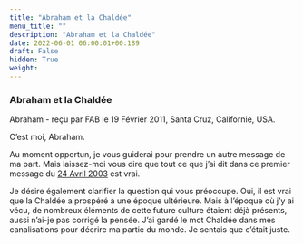 ```yaml
---
title: "Abraham et la Chaldée"
menu_title: ""
description: "Abraham et la Chaldée"
date: 2022-06-01 06:00:01+00:189
draft: False
hidden: True
weight:
---
```

### Abraham et la Chaldée

Abraham   - reçu par FAB le 19 Février 2011, Santa Cruz, Californie, USA.


C’est moi, Abraham.

Au moment opportun, je vous guiderai pour prendre un autre message de ma part. Mais laissez-moi vous dire que tout ce que j’ai dit dans ce premier message du [24 Avril 2003](content\fr-contemporary-messages\fr-contemporary-messages-by-date-order\fr-contemporary-messages-2003\fr-2003-4-24-2-fab-abraham.md) est vrai.

Je désire également clarifier la question qui vous préoccupe. Oui, il est vrai que la Chaldée a prospéré à une époque ultérieure. Mais à l’époque où j’y ai vécu, de nombreux éléments de cette future culture étaient déjà présents, aussi n’ai-je pas corrigé la pensée. J’ai gardé le mot Chaldée dans mes canalisations pour décrire ma partie du monde. Je sentais que c’était juste.
